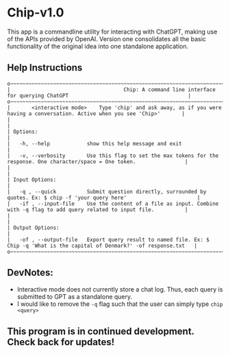 # Chip-v1.0

This app is a commandline utility for interacting with ChatGPT, making use of the APIs provided by OpenAI. Version one consolidates all the basic functionality of the original idea into one standalone application.

## Help Instructions
```
o~~~~~~~~~~~~~~~~~~~~~~~~~~~~~~~~~~~~~~~~~~~~~~~~~~~~~~~~~~~~~~~~~~~~~~~~~~~~~~~~~~~~~~~~~~~~~~~~~~~~~~~~~~~~~~~~~~~~~~~~~~~~~~~o
|                                     Chip: A command line interface for querying ChatGPT                                       |
o~~~~~~~~~~~~~~~~~~~~~~~~~~~~~~~~~~~~~~~~~~~~~~~~~~~~~~~~~~~~~~~~~~~~~~~~~~~~~~~~~~~~~~~~~~~~~~~~~~~~~~~~~~~~~~~~~~~~~~~~~~~~~~~o
|       <interactive mode>    Type 'chip' and ask away, as if you were having a conversation. Active when you see 'Chip>'       |
|                                                                                                                               |
| Options:                                                                                                                      |
|   -h, --help            show this help message and exit                                                                       |
|   -v, --verbosity       Use this flag to set the max tokens for the response. One character/space = One token.                |
|                                                                                                                               |
| Input Options:                                                                                                                |
|   -q , --quick          Submit question directly, surrounded by quotes. Ex: $ chip -f 'your query here'                       |
|   -if , --input-file    Use the content of a file as input. Combine with -q flag to add query related to input file.          |
|                                                                                                                               |
| Output Options:                                                                                                               |
|   -of , --output-file   Export query result to named file. Ex: $ Chip -q 'What is the capital of Denmark?' -of response.txt   |
o~~~~~~~~~~~~~~~~~~~~~~~~~~~~~~~~~~~~~~~~~~~~~~~~~~~~~~~~~~~~~~~~~~~~~~~~~~~~~~~~~~~~~~~~~~~~~~~~~~~~~~~~~~~~~~~~~~~~~~~~~~~~~~~o
```
## DevNotes:
- Interactive mode does not currently store a chat log. Thus, each query is submitted to GPT as a standalone query.
- I would like to remove the `-q` flag such that the user can simply type `chip <query>`
   
## This program is in continued development. Check back for updates!
